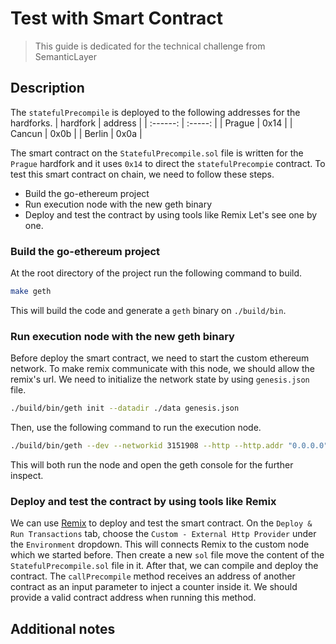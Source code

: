# Test with Smart Contract
> This guide is dedicated for the technical challenge from SemanticLayer

## Description
The `statefulPrecompile` is deployed to the following addresses for the hardforks.
| hardfork | address |
| :------: | :-----: |
| Prague   | 0x14    |
| Cancun   | 0x0b    |
| Berlin   | 0x0a    |

The smart contract on the `StatefulPrecompile.sol` file is written for the `Prague` hardfork and it uses `0x14` to direct the `statefulPrecompie` contract.
To test this smart contract on chain, we need to follow these steps.
- Build the go-ethereum project
- Run execution node with the new geth binary
- Deploy and test the contract by using tools like Remix
Let's see one by one.

### Build the go-ethereum project
At the root directory of the project run the following command to build.
```bash
make geth
```
This will build the code and generate a `geth` binary on `./build/bin`.

### Run execution node with the new geth binary
Before deploy the smart contract, we need to start the custom ethereum network. To make remix communicate with this node, we should allow the remix's url.
We need to initialize the network state by using `genesis.json` file.
```bash
./build/bin/geth init --datadir ./data genesis.json
```
Then, use the following command to run the execution node.
```bash
./build/bin/geth --dev --networkid 3151908 --http --http.addr "0.0.0.0" --http.port "8545" --http.api "eth,web3,personal,net,miner,debug" --nodiscover --mine --allow-insecure-unlock --http.corsdomain https://remix.ethereum.org --dev console --vmdebug
```
This will both run the node and open the geth console for the further inspect.

### Deploy and test the contract by using tools like Remix
We can use [Remix](https://remix.ethereum.org) to deploy and test the smart contract.
On the `Deploy & Run Transactions` tab, choose the `Custom - External Http Provider` under the `Environment` dropdown. This will connects Remix to the custom node which we started before.
Then create a new `sol` file move the content of the `StatefulPrecompile.sol` file in it.
After that, we can compile and deploy the contract.
The `callPrecompile` method receives an address of another contract as an input parameter to inject a counter inside it. We should provide a valid contract address when running this method.

## Additional notes


